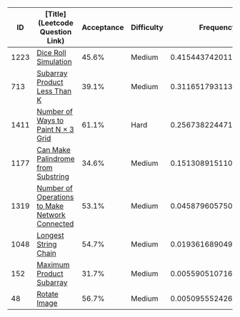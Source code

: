|ID|[Title](Leetcode Question Link)|Acceptance|Difficulty|Frequency|
|----|-----|----|---|---|
|1223|[Dice Roll Simulation]( https://leetcode.com/problems/dice-roll-simulation)|45.6%|Medium|0.41544374201169354|
|713|[Subarray Product Less Than K]( https://leetcode.com/problems/subarray-product-less-than-k)|39.1%|Medium|0.31165179311372015|
|1411|[Number of Ways to Paint N × 3 Grid]( https://leetcode.com/problems/number-of-ways-to-paint-n-3-grid)|61.1%|Hard|0.2567382244712564|
|1177|[Can Make Palindrome from Substring]( https://leetcode.com/problems/can-make-palindrome-from-substring)|34.6%|Medium|0.15130891511097502|
|1319|[Number of Operations to Make Network Connected]( https://leetcode.com/problems/number-of-operations-to-make-network-connected)|53.1%|Medium|0.04587960575069364|
|1048|[Longest String Chain]( https://leetcode.com/problems/longest-string-chain)|54.7%|Medium|0.019361689049145963|
|152|[Maximum Product Subarray]( https://leetcode.com/problems/maximum-product-subarray)|31.7%|Medium|0.005590510716885066|
|48|[Rotate Image]( https://leetcode.com/problems/rotate-image)|56.7%|Medium|0.0050955524266001265|
